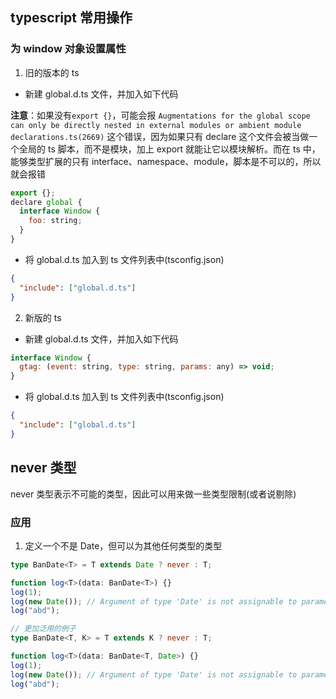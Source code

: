 ## typescript 常用操作

### 为 window 对象设置属性

1. 旧的版本的 ts

- 新建 global.d.ts 文件，并加入如下代码

**注意**：如果没有`export {}`，可能会报 `Augmentations for the global scope can only be directly nested in external modules or ambient module declarations.ts(2669)` 这个错误，因为如果只有 declare 这个文件会被当做一个全局的 ts 脚本，而不是模块，加上 export 就能让它以模块解析。而在 ts 中，能够类型扩展的只有 interface、namespace、module，脚本是不可以的，所以就会报错

```js
export {};
declare global {
  interface Window {
   	foo: string;
  }
}
```

- 将 global.d.ts 加入到 ts 文件列表中(tsconfig.json)

```json
{
  "include": ["global.d.ts"]
}
```

2. 新版的 ts

- 新建 global.d.ts 文件，并加入如下代码

```js
interface Window {
  gtag: (event: string, type: string, params: any) => void;
}
```

- 将 global.d.ts 加入到 ts 文件列表中(tsconfig.json)

```json
{
  "include": ["global.d.ts"]
}
```

## never 类型

never 类型表示不可能的类型，因此可以用来做一些类型限制(或者说剔除)

### 应用

1. 定义一个不是 Date，但可以为其他任何类型的类型

```ts
type BanDate<T> = T extends Date ? never : T;

function log<T>(data: BanDate<T>) {}
log(1);
log(new Date()); // Argument of type 'Date' is not assignable to parameter of type 'never'.
log("abd");
```

```ts
// 更加泛用的例子
type BanDate<T, K> = T extends K ? never : T;

function log<T>(data: BanDate<T, Date>) {}
log(1);
log(new Date()); // Argument of type 'Date' is not assignable to parameter of type 'never'.
log("abd");
```
